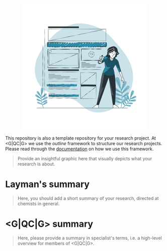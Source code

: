 <p align="center">
<img src="./media/outline.png" width="400">
</p>

This repository is also a template repository for your research project. At <G|QC|G> we use the _outline_ framework to structure our research projects. Please read through the [documentation](docs/README.md) on how we use this framework.

> Provide an insightful graphic here that visually depicts what your research is about.

# Layman's summary

> Here, you should add a short summary of your research, directed at chemists in general.

# <G|QC|G> summary

> Here, please provide a summary in specialist's terms, i.e. a high-level overview for members of <G|QC|G>.
